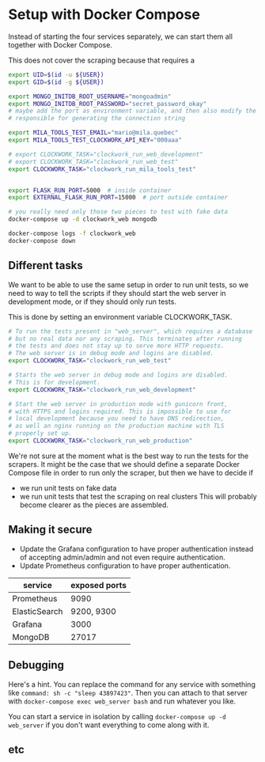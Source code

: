 # Setup with Docker Compose

Instead of starting the four services separately, we can start them all together with Docker Compose.

This does not cover the scraping because that requires a 

```bash
export UID=$(id -u ${USER})
export GID=$(id -g ${USER})

export MONGO_INITDB_ROOT_USERNAME="mongoadmin"
export MONGO_INITDB_ROOT_PASSWORD="secret_password_okay"
# maybe add the port as environment variable, and then also modify the bit of code
# responsible for generating the connection string

export MILA_TOOLS_TEST_EMAIL="mario@mila.quebec"
export MILA_TOOLS_TEST_CLOCKWORK_API_KEY="000aaa"

# export CLOCKWORK_TASK="clockwork_run_web_development"
# export CLOCKWORK_TASK="clockwork_run_web_test"
export CLOCKWORK_TASK="clockwork_run_mila_tools_test"


export FLASK_RUN_PORT=5000  # inside container
export EXTERNAL_FLASK_RUN_PORT=15000  # port outside container

# you really need only those two pieces to test with fake data
docker-compose up -d clockwork_web mongodb

docker-compose logs -f clockwork_web
docker-compose down

```

## Different tasks

We want to be able to use the same setup in order to run unit tests, so we need to way to
tell the scripts if they should start the web server in development mode, or if they
should only run tests.

This is done by setting an environment variable CLOCKWORK_TASK.

```bash
# To run the tests present in "web_server", which requires a database
# but no real data nor any scraping. This terminates after running
# the tests and does not stay up to serve more HTTP requests.
# The web server is in debug mode and logins are disabled.
export CLOCKWORK_TASK="clockwork_run_web_test"

# Starts the web server in debug mode and logins are disabled.
# This is for development.
export CLOCKWORK_TASK="clockwork_run_web_development"

# Start the web server in production mode with gunicorn front,
# with HTTPS and logins required. This is impossible to use for
# local development because you need to have DNS redirection,
# as well an nginx running on the production machine with TLS
# properly set up.
export CLOCKWORK_TASK="clockwork_run_web_production"
```

We're not sure at the moment what is the best way to run the tests
for the scrapers. It might be the case that we should define a separate
Docker Compose file in order to run only the scraper, but then we have
to decide if
   - we run unit tests on fake data
   - we run unit tests that test the scraping on real clusters
This will probably become clearer as the pieces are assembled.


## Making it secure

- Update the Grafana configuration to have proper authentication instead of accepting admin/admin and not even require authentication.
- Update Prometheus configuration to have proper authentication.

| service | exposed ports |
|--|--|
| Prometheus | 9090 |
| ElasticSearch | 9200, 9300 |
| Grafana | 3000 |
| MongoDB | 27017 |

## Debugging

Here's a hint. You can replace the command for any service with something like `command: sh -c "sleep 43897423"`.
Then you can attach to that server with `docker-compose exec web_server bash` and run whatever you like.

You can start a service in isolation by calling `docker-compose up -d web_server` if you don't want everything to come along with it.

## etc


